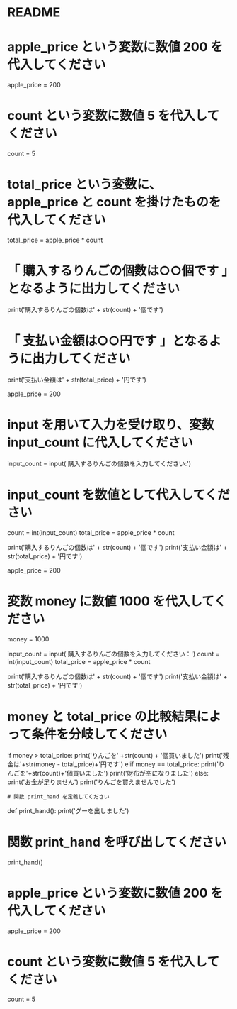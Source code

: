 # README


# apple_price という変数に数値 200 を代入してください
apple_price = 200

# count という変数に数値 5 を代入してください
count = 5

# total_price という変数に、 apple_price と count を掛けたものを代入してください
total_price = apple_price * count

# 「 購入するりんごの個数は○○個です 」となるように出力してください
print('購入するりんごの個数は' + str(count) + '個です')

# 「 支払い金額は○○円です 」となるように出力してください
print('支払い金額は' + str(total_price) + '円です')

apple_price = 200

# input を用いて入力を受け取り、変数 input_count に代入してください
input_count = input('購入するりんごの個数を入力してください:')

# input_count を数値として代入してください
count = int(input_count)
total_price = apple_price * count

print('購入するりんごの個数は' + str(count) + '個です')
print('支払い金額は' + str(total_price) + '円です')

apple_price = 200
# 変数 money に数値 1000 を代入してください
money = 1000

input_count = input('購入するりんごの個数を入力してください：')
count = int(input_count)
total_price = apple_price * count

print('購入するりんごの個数は' + str(count) + '個です')
print('支払い金額は' + str(total_price) + '円です')

# money と total_price の比較結果によって条件を分岐してください
if money > total_price:
    print('りんごを' +str(count) + '個買いました')
    print('残金は'+str(money - total_price)+'円です')
elif money == total_price:
    print('りんごを'+str(count)+'個買いました')
    print('財布が空になりました')
else:
    print('お金が足りません')
    print('りんごを買えませんでした')




    # 関数 print_hand を定義してください
def print_hand():
    print('グーを出しました')

# 関数 print_hand を呼び出してください
print_hand()

# apple_price という変数に数値 200 を代入してください
apple_price = 200

# count という変数に数値 5 を代入してください
count = 5
